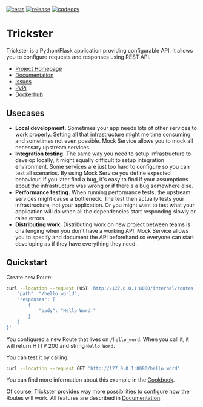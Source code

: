 [![tests](https://img.shields.io/github/workflow/status/JakubTesarek/trickster/Tests?style=flat-square)](https://github.com/JakubTesarek/trickster/actions/workflows/tests.yml) [![release](https://img.shields.io/github/v/release/JakubTesarek/trickster?style=flat-square)](https://github.com/JakubTesarek/trickster/releases) [![codecov](https://img.shields.io/codecov/c/github/JakubTesarek/trickster?style=flat-square)](https://codecov.io/gh/JakubTesarek/trickster)

# Trickster
Trickster is a Python/Flask application providing configurable API. It allows you to configure requests and responses using REST API.

- [Project Homepage](https://github.com/JakubTesarek/trickster)
- [Documentation](https://jakubtesarek.github.io/trickster/)
- [Issues](https://github.com/JakubTesarek/trickster/issues)
- [PyPi](https://pypi.org/project/trickster)
- [Dockerhub](https://github.com/JakubTesarek/trickster/issues)


## Usecases
- **Local development.** Sometimes your app needs lots of other services to work properly. Setting all that infrastructure might me time consuming and sometimes not even possible. Mock Service allows you to mock all necessary upstream services.
- **Integration testing.** The same way you need to setup infrastructure to develop locally, it might equally difficult to setup integration environment. Some services are just too hard to configure so you can test all scenarios. By using Mock Service you define expected behaviour. If you later find a bug, it's easy to find if your assumptions about the infrastructure was wrong or if there's a bug somewhere else.
- **Performance testing.** When running performance tests, the upstream services might cause a bottleneck. The test then actually tests your infrastructure, not your application. Or you might want to test what your application will do when all the dependencies start responding slowly or raise errors.
- **Distributing work.** Distributing work on new project between teams is challenging when you don't have a working API. Mock Service allows you to specify and document the API beforehand so everyone can start developing as if they have everything they need.


## Quickstart
Create new Route:

```sh
curl --location --request POST 'http://127.0.0.1:8080/internal/routes' --header 'Content-Type: application/json' --data-raw '{
    "path": "/hello_world",
    "responses": [
        {
            "body": "Hello Word!"
        }
    ]
}'
```
You configured a new Route that lives on `/hello_word`. When you call it, it will return HTTP 200 and string `Hello Word`.

You can test it by calling:

```sh
curl --location --request GET 'http://127.0.0.1:8080/hello_word'
```

You can find more information about this example in the [Cookbook](https://jakubtesarek.github.io/trickster/cookbook/hello-world.html).


Of course, Trickster provides way more possibilities to configure how the Routes will work. All features are described in [Documentation](https://jakubtesarek.github.io/trickster/).
